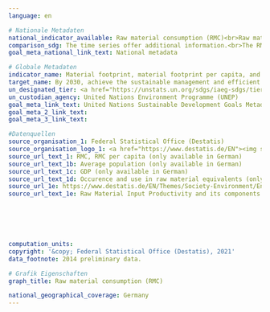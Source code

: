 ```yaml
---
language: en    

# Nationale Metadaten    
national_indicator_available: Raw material consumption (RMC)<br>Raw material consumption (RMC) per capita<br>Raw material consumption (RMC) per real GDP    
comparison_sdg: The time series offer additional information.<br>The RMC calculation is based on a hybrid model using domestic input-output-tables, life cycle information and other data sources. In the global metadata, a multi-regional input-output (MRIO) framework is mentioned. Further methodological differences may exist e.g. due to deviations in the treatment of secondary raw material.    
goal_meta_national_link_text: National metadata    

# Globale Metadaten    
indicator_name: Material footprint, material footprint per capita, and material footprint per GDP    
target_name: By 2030, achieve the sustainable management and efficient use of natural resources    
un_designated_tier: <a href="https://unstats.un.org/sdgs/iaeg-sdgs/tier-classification/" title="Click here for more information on the UN tier classification.">Tier II</a>    
un_custodian_agency: United Nations Environment Programme (UNEP)    
goal_meta_link_text: United Nations Sustainable Development Goals Metadata    
goal_meta_2_link_text:     
goal_meta_3_link_text:     

#Datenquellen
source_organisation_1: Federal Statistical Office (Destatis)
source_organisation_logo_1: <a href="https://www.destatis.de/EN"><img src="https://g205sdgs.github.io/sdg-indicators/public/OrgImgEn/destatis.png" alt="Logo destatis" style="height:60px; width:148px" /></a>
source_url_text_1: RMC, RMC per capita (only available in German)
source_url_text_1b: Average population (only available in German)
source_url_text_1c: GDP (only available in German)
source_url_text_1d: Occurence and use in raw material equivalents (only available in German)
source_url_1e: https://www.destatis.de/EN/Themes/Society-Environment/Environment/Material-Energy-Flows/Tables/raw-material-input-pruductivity.html
source_url_text_1e: Raw Material Input Productivity and its components ("raw material footprint")





    
computation_units:     
copyright: '&copy; Federal Statistical Office (Destatis), 2021'    
data_footnote: 2014 preliminary data.    

# Grafik Eigenschaften    
graph_title: Raw material consumption (RMC)    

national_geographical_coverage: Germany    
---
```


<span></span>